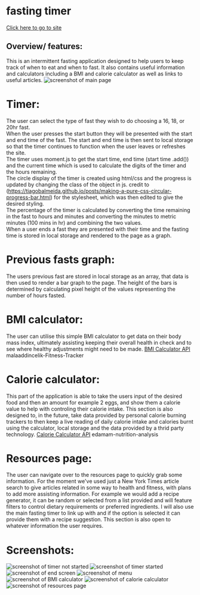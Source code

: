 # fasting timer
[Click here to go to site](https://nick75mowbray.github.io/project1/)
## Overview/ features:
This is an intermittent fasting application designed to help users to keep track of when to eat and when to fast. It also contains useful information and calculators including a BMI and calorie calculator as well as links to useful articles.
![screenshot of main page](./screenshots/desktop.jpg)
# Timer:
The user can select the type of fast they wish to do choosing a 16, 18, or 20hr fast.\
When the user presses the start button they will be presented with the start and end time of the fast. The start and end time is then sent to local storage so that the timer continues to function when the user leaves or refreshes the site.\
The timer uses moment.js to get the start time, end time (start time .add()) and the current time which is used to calculate the digits of the timer and the hours remaining.\
The circle display of the timer is created using html/css and the progress is updated by changing the class of the object in js. credit to (https://tiagobalmeida.github.io/posts/making-a-pure-css-circular-progress-bar.html) for the stylesheet, which was then edited to give the desired styling.\
The percentage of the timer is calculated by converting the time remaining in the fast to hours and minutes and converting the minutes to metric minutes (100 mins in hr) and combining the two values.\
When a user ends a fast they are presented with their time and the fasting time is stored in local storage and rendered to the page as a graph.
# Previous fasts graph:
The users previous fast are stored in local storage as an array, that data is then used to render a bar graph to the page. The height of the bars is determined by calculating pixel height of the values representing the number of hours fasted.
# BMI calculator:
The user can utilise this simple BMI calculator to get data on their body mass index, ultimately assisting keeping their overall health in check and to see where healthy adjustments might need to be made.
[BMI Calculator API](https://rapidapi.com/malaaddincelik/api/fitness-calculator) malaaddincelik-Fitness-Tracker
# Calorie calculator:
This part of the application is able to take the users input of the desired food and then an amount for example 2 eggs, and show them a calorie value to help with controling their calorie intake. This section is also designed to, in the future, take data provided by personal calorie burning trackers to then keep a live reading of daily calorie intake and calories burnt using the calculator, local storage and the data provided by a thrid party technology.
[Calorie Calculator API](https://rapidapi.com/edamam/api/edamam-nutrition-analysis) edamam-nutrition-analysis
# Resources page:
The user can navigate over to the resources page to quickly grab some information. For the moment we've used just a New York Times article search to give articles related in some way to health and fitness, with plans to add more assisting information. For example we would add a recipe generator, it can be random or selected from a list provided and will feature filters to control dietary requirements or preferred ingredients. I will also use the main fasting timer to link up with and if the option is selected it can provide them with a recipe suggestion. 
This section is also open to whatever information the user requires.
# Screenshots:
![screenshot of timer not started](./screenshots/timer-not-started.jpg)
![screenshot of timer started](./screenshots/timer-started.jpg)
![screenshot of end screen](./screenshots/end-screen.jpg)
![screenshot of menu](./screenshots/menu.jpg)
![screenshot of BMI calculator](./screenshots/bmi.jpg)
![screenshot of calorie calculator](./screenshots/calorie.jpg)
![screenshot of resources page](./screenshots/resources.jpg)
